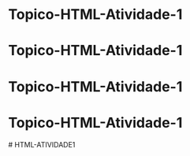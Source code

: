 # Topico-HTML-Atividade-1
# Topico-HTML-Atividade-1
# Topico-HTML-Atividade-1
# Topico-HTML-Atividade-1
#   H T M L - A T I V I D A D E 1  
 